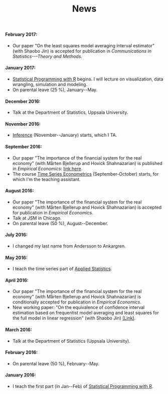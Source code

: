 ﻿---
layout: page
title: News
modified: 2017-02-22
excerpt: "News."
image:
---

#### February 2017:
* Our paper "On the least squares model averaging interval estimator" (with Shaobo Jin) is accepted for publication in *Communications in Statistics---Theory and Methods*.

#### January 2017:
* [Statistical Programming with R](https://studentportalen.uu.se/portal/portal/uusp/student/student-course?uusp.portalpage=true&toolMode=studentUse&entityId=139739) begins. I will lecture on visualization, data wrangling, simulation and modeling.
* On parental leave (25 %), January--May.

#### December 2016:
* Talk at the Department of Statistics, Uppsala University.

#### November 2016:
* [Inference](https://studentportalen.uu.se/portal/portal/uusp/student/student-course?uusp-locale=en) (November--January) starts, which I TA.

#### September 2016:
* Our paper "The importance of the financial system for the real economy" (with Mårten Bjellerup and Hovick Shahnazarian) is published in *Empirical Economics*: [link here](http://link.springer.com/article/10.1007/s00181-016-1175-4).
* The course [Time Series Econometrics](https://studentportalen.uu.se/portal/portal/uusp/student/student-course?uusp-locale=en) (September-October) starts, for which I'm the teaching assistant.

#### August 2016:
* Our paper "The importance of the financial system for the real economy" (with Mårten Bjellerup and Hovick Shahnazarian) is accepted for publication in *Empirical Economics*.
* Talk at JSM in Chicago.
* On parental leave (50 %), August--December.

#### July 2016:
* I changed my last name from Andersson to Ankargren.

#### May 2016:
* I teach the time series part of [Applied Statistics](https://studentportalen.uu.se/portal/portal/uusp/student/student-course?uusp-locale=en).

#### April 2016:
* Our paper "The importance of the financial system for the real economy" (with Mårten Bjellerup and Hovick Shahnazarian) is conditionally accepted for publication in *Empirical Economics*.
* New working paper: "On the equivalence of confidence interval estimation based on frequentist model averaging and least squares for the full model in linear regression" (with Shaobo Jin) [(Link)](http://uu.diva-portal.org/smash/record.jsf?pid=diva2%3A919537&dswid=-5279).

#### March 2016:
* Talk at the Department of Statistics (Uppsala University).

#### February 2016:
* On parental leave (50 %), February--May.

#### January 2016:
* I teach the first part (in Jan--Feb) of [Statistical Programming with R](https://studentportalen.uu.se/portal/portal/uusp/student/student-course?uusp.portalpage=true&entityId=129258&toolMode=studentUse).